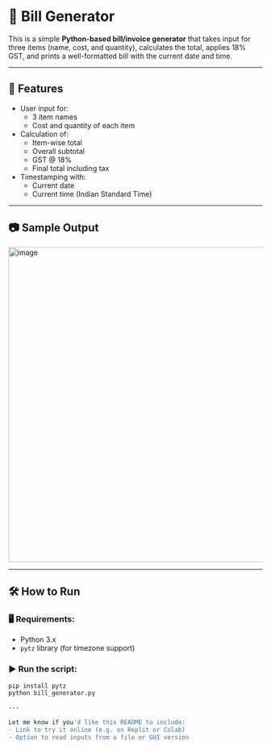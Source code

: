 # 🧾 Bill Generator

This is a simple **Python-based bill/invoice generator** that takes input for three items (name, cost, and quantity), calculates the total, applies 18% GST, and prints a well-formatted bill with the current date and time.

---

## 📌 Features

- User input for:
  - 3 item names
  - Cost and quantity of each item
- Calculation of:
  - Item-wise total
  - Overall subtotal
  - GST @ 18%
  - Final total including tax
- Timestamping with:
  - Current date
  - Current time (Indian Standard Time)

---

## 📷 Sample Output

<img width="795" height="625" alt="image" src="https://github.com/user-attachments/assets/f3555d37-2040-4295-a700-70b13488672c" />

---

## 🛠 How to Run

### 🖥 Requirements:
- Python 3.x
- `pytz` library (for timezone support)

### ▶️ Run the script:
```bash
pip install pytz
python bill_generator.py

---

Let me know if you'd like this README to include:
- Link to try it online (e.g. on Replit or Colab)
- Option to read inputs from a file or GUI version
